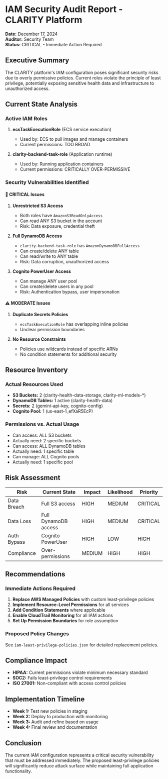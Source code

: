 # IAM Security Audit Report - CLARITY Platform

**Date:** December 17, 2024  
**Auditor:** Security Team  
**Status:** CRITICAL - Immediate Action Required

## Executive Summary

The CLARITY platform's IAM configuration poses significant security risks due to overly permissive policies. Current roles violate the principle of least privilege, potentially exposing sensitive health data and infrastructure to unauthorized access.

## Current State Analysis

### Active IAM Roles

1. **ecsTaskExecutionRole** (ECS service execution)
   - Used by: ECS to pull images and manage containers
   - Current permissions: TOO BROAD

2. **clarity-backend-task-role** (Application runtime)
   - Used by: Running application containers
   - Current permissions: CRITICALLY OVER-PERMISSIVE

### Security Vulnerabilities Identified

#### 🚨 CRITICAL Issues

1. **Unrestricted S3 Access**
   - Both roles have `AmazonS3ReadOnlyAccess`
   - Can read ANY S3 bucket in the account
   - Risk: Data exposure, credential theft

2. **Full DynamoDB Access**
   - `clarity-backend-task-role` has `AmazonDynamoDBFullAccess`
   - Can create/delete ANY table
   - Can read/write to ANY table
   - Risk: Data corruption, unauthorized access

3. **Cognito PowerUser Access**
   - Can manage ANY user pool
   - Can create/delete users in any pool
   - Risk: Authentication bypass, user impersonation

#### ⚠️ MODERATE Issues

1. **Duplicate Secrets Policies**
   - `ecsTaskExecutionRole` has overlapping inline policies
   - Unclear permission boundaries

2. **No Resource Constraints**
   - Policies use wildcards instead of specific ARNs
   - No condition statements for additional security

## Resource Inventory

### Actual Resources Used
- **S3 Buckets:** 2 (clarity-health-data-storage, clarity-ml-models-*)
- **DynamoDB Tables:** 1 active (clarity-health-data)
- **Secrets:** 2 (gemini-api-key, cognito-config)
- **Cognito Pool:** 1 (us-east-1_efXaR5EcP)

### Permissions vs. Actual Usage
- Can access: ALL S3 buckets
- Actually need: 2 specific buckets
- Can access: ALL DynamoDB tables
- Actually need: 1 specific table
- Can manage: ALL Cognito pools
- Actually need: 1 specific pool

## Risk Assessment

| Risk | Current State | Impact | Likelihood | Priority |
|------|--------------|--------|------------|----------|
| Data Breach | Full S3 access | HIGH | MEDIUM | CRITICAL |
| Data Loss | Full DynamoDB access | HIGH | MEDIUM | CRITICAL |
| Auth Bypass | Cognito PowerUser | HIGH | LOW | HIGH |
| Compliance | Over-permissions | MEDIUM | HIGH | HIGH |

## Recommendations

### Immediate Actions Required

1. **Replace AWS Managed Policies** with custom least-privilege policies
2. **Implement Resource-Level Permissions** for all services
3. **Add Condition Statements** where applicable
4. **Enable CloudTrail Monitoring** for all IAM actions
5. **Set Up Permission Boundaries** for role assumption

### Proposed Policy Changes

See `iam-least-privilege-policies.json` for detailed replacement policies.

## Compliance Impact

- **HIPAA:** Current permissions violate minimum necessary standard
- **SOC2:** Fails least-privilege control requirements
- **ISO 27001:** Non-compliant with access control policies

## Implementation Timeline

- **Week 1:** Test new policies in staging
- **Week 2:** Deploy to production with monitoring
- **Week 3:** Audit and refine based on usage
- **Week 4:** Final review and documentation

## Conclusion

The current IAM configuration represents a critical security vulnerability that must be addressed immediately. The proposed least-privilege policies will significantly reduce attack surface while maintaining full application functionality.